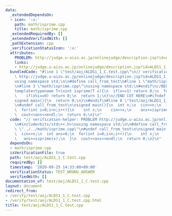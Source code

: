 ```yaml
---
data:
  _extendedDependsOn:
  - icon: ':x:'
    path: math/isprime.cpp
    title: math/isprime.cpp
  _extendedRequiredBy: []
  _extendedVerifiedWith: []
  _pathExtension: cpp
  _verificationStatusIcon: ':x:'
  attributes:
    PROBLEM: http://judge.u-aizu.ac.jp/onlinejudge/description.jsp?id=ALDS1_1_C
    links:
    - http://judge.u-aizu.ac.jp/onlinejudge/description.jsp?id=ALDS1_1_C
  bundledCode: "#line 1 \"test/aoj/ALDS1_1_C.test.cpp\"\n// verification-helper: PROBLEM\
    \ http://judge.u-aizu.ac.jp/onlinejudge/description.jsp?id=ALDS1_1_C\n\n#include<bits/stdc++.h>\n\
    using namespace std;\n\n#define call_from_test\n#line 1 \"math/isprime.cpp\"\n\
    \n#line 3 \"math/isprime.cpp\"\nusing namespace std;\n#endif\n//BEGIN CUT HERE\n\
    template<typename T>\nint isprime(T x){\n  if(x<=1) return 0;\n  for(T i=2;i*i<=x;i++)\n\
    \    if(x%i==0) return 0;\n  return 1;\n}\n//END CUT HERE\n#ifndef call_from_test\n\
    signed main(){\n  return 0;\n}\n#endif\n#line 8 \"test/aoj/ALDS1_1_C.test.cpp\"\
    \n#undef call_from_test\n\nsigned main(){\n  int n;\n  cin>>n;\n  int ans=0;\n\
    \  for(int i=0;i<n;i++){\n    int x;\n    cin>>x;\n    ans+=isprime(x);\n  }\n\
    \  cout<<ans<<endl;\n  return 0;\n}\n"
  code: "// verification-helper: PROBLEM http://judge.u-aizu.ac.jp/onlinejudge/description.jsp?id=ALDS1_1_C\n\
    \n#include<bits/stdc++.h>\nusing namespace std;\n\n#define call_from_test\n#include\
    \ \"../../math/isprime.cpp\"\n#undef call_from_test\n\nsigned main(){\n  int n;\n\
    \  cin>>n;\n  int ans=0;\n  for(int i=0;i<n;i++){\n    int x;\n    cin>>x;\n \
    \   ans+=isprime(x);\n  }\n  cout<<ans<<endl;\n  return 0;\n}\n"
  dependsOn:
  - math/isprime.cpp
  isVerificationFile: true
  path: test/aoj/ALDS1_1_C.test.cpp
  requiredBy: []
  timestamp: '2020-09-25 14:33:00+09:00'
  verificationStatus: TEST_WRONG_ANSWER
  verifiedWith: []
documentation_of: test/aoj/ALDS1_1_C.test.cpp
layout: document
redirect_from:
- /verify/test/aoj/ALDS1_1_C.test.cpp
- /verify/test/aoj/ALDS1_1_C.test.cpp.html
title: test/aoj/ALDS1_1_C.test.cpp
---
```

